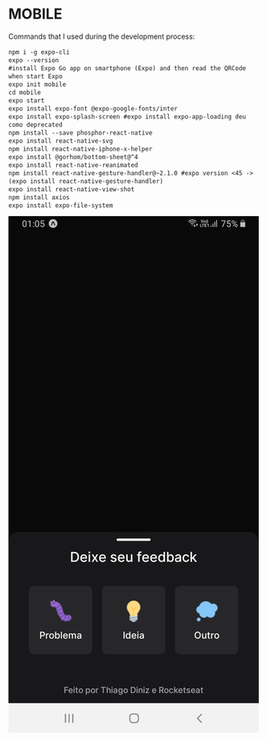 # MOBILE

Commands that I used during the development process:

```
npm i -g expo-cli
expo --version
#install Expo Go app on smartphone (Expo) and then read the QRCode when start Expo
expo init mobile
cd mobile
expo start
expo install expo-font @expo-google-fonts/inter
expo install expo-splash-screen #expo install expo-app-loading deu como deprecated
npm install --save phosphor-react-native
expo install react-native-svg
npm install react-native-iphone-x-helper
expo install @gorhom/bottom-sheet@^4
expo install react-native-reanimated
npm install react-native-gesture-handler@~2.1.0 #expo version <45 ->(expo install react-native-gesture-handler)
expo install react-native-view-shot
npm install axios
expo install expo-file-system
```

![Mobile app screenshot](../images/feedget-mobile.jpg)